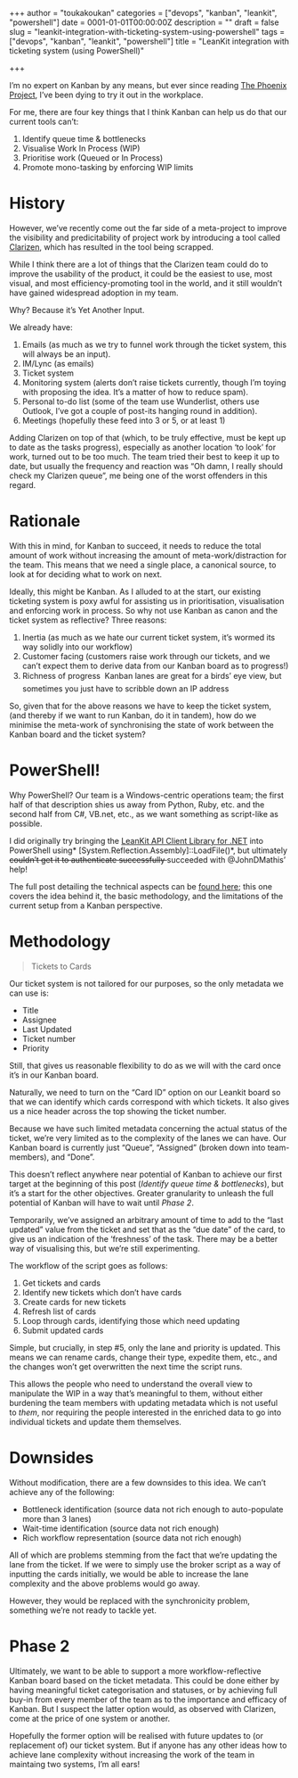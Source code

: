 +++
author = "toukakoukan"
categories = ["devops", "kanban", "leankit", "powershell"]
date = 0001-01-01T00:00:00Z
description = ""
draft = false
slug = "leankit-integration-with-ticketing-system-using-powershell"
tags = ["devops", "kanban", "leankit", "powershell"]
title = "LeanKit integration with ticketing system (using PowerShell)"

+++

I’m no expert on Kanban by any means, but ever since reading [The Phoenix Project](http://www.amazon.co.uk/Phoenix-Project-DevOps-Helping-Business-ebook/dp/B00AZRBLHO/ref=sr_1_1?ie=UTF8&qid=1398001142&sr=8-1&keywords=the+phoenix+project "Amazon: The Phoenix Project"), I’ve been dying to try it out in the workplace.

For me, there are four key things that I think Kanban can help us do that our current tools can’t:

1. Identify queue time & bottlenecks
2. Visualise Work In Process (WIP)
3. Prioritise work (Queued or In Process)
4. Promote mono-tasking by enforcing WIP limits


# History

However, we’ve recently come out the far side of a meta-project to improve the visibility and predicitability of project work by introducing a tool called [Clarizen](http://clarizen.com "Clarizen"), which has resulted in the tool being scrapped.

While I think there are a lot of things that the Clarizen team could do to improve the usability of the product, it could be the easiest to use, most visual, and most efficiency-promoting tool in the world, and it still wouldn’t have gained widespread adoption in my team.

Why? Because it’s Yet Another Input.

We already have:

1. Emails (as much as we try to funnel work through the ticket system, this will always be an input).
2. IM/Lync (as emails)
3. Ticket system
4. Monitoring system (alerts don’t raise tickets currently, though I’m toying with proposing the idea. It’s a matter of how to reduce spam).
5. Personal to-do list (some of the team use Wunderlist, others use Outlook, I’ve got a couple of post-its hanging round in addition).
6. Meetings (hopefully these feed into 3 or 5, or at least 1)

Adding Clarizen on top of that (which, to be truly effective, must be kept up to date as the tasks progress), especially as another location ‘to look’ for work, turned out to be too much. The team tried their best to keep it up to date, but usually the frequency and reaction was “Oh damn, I really should check my Clarizen queue”, me being one of the worst offenders in this regard.


# Rationale

With this in mind, for Kanban to succeed, it needs to reduce the total amount of work without increasing the amount of meta-work/distraction for the team. This means that we need a single place, a canonical source, to look at for deciding what to work on next.

Ideally, this might be Kanban. As I alluded to at the start, our existing ticketing system is poxy awful for assisting us in prioritisation, visualisation and enforcing work in process. So why not use Kanban as canon and the ticket system as reflective? Three reasons:

1. Inertia (as much as we hate our current ticket system, it’s wormed its way solidly into our workflow)
2. Customer facing (customers raise work through our tickets, and we can’t expect them to derive data from our Kanban board as to progress!)
3. Richness of progress &#128;&#147; Kanban lanes are great for a birds’ eye view, but sometimes you just have to scribble down an IP address

So, given that for the above reasons we have to keep the ticket system, (and thereby if we want to run Kanban, do it in tandem), how do we minimise the meta-work of synchronising the state of work between the Kanban board and the ticket system?


# PowerShell!

Why PowerShell? Our team is a Windows-centric operations team; the first half of that description shies us away from Python, Ruby, etc. and the second half from C#, VB.net, etc., as we want something as script-like as possible.

I did originally try bringing the [LeanKit API Client Library for .NET](https://support.leankit.com/entries/28685527-LeanKit-API-Client-Library-for-NET "LeanKit API Client Library for .NET") into PowerShell using* [System.Reflection.Assembly]::LoadFile()*, but ultimately <del>couldn’t get it to authenticate successfully </del>succeeded with @JohnDMathis’ help!

The full post detailing the technical aspects can be [found here](http://samuelmartin.wordpress.com/2014/04/20/using-the-leankit-api-with-powershell/ "Using the LeanKit API with PowerShell"); this one covers the idea behind it, the basic methodology, and the limitations of the current setup from a Kanban perspective.


# Methodology

> Tickets to Cards

Our ticket system is not tailored for our purposes, so the only metadata we can use is:

- Title
- Assignee
- Last Updated
- Ticket number
- Priority

Still, that gives us reasonable flexibility to do as we will with the card once it’s in our Kanban board.

Naturally, we need to turn on the “Card ID” option on our Leankit board so that we can identify which cards correspond with which tickets. It also gives us a nice header across the top showing the ticket number.

Because we have such limited metadata concerning the actual status of the ticket, we’re very limited as to the complexity of the lanes we can have. Our Kanban board is currently just “Queue”, “Assigned” (broken down into team-members), and “Done”.

This doesn’t reflect anywhere near potential of Kanban to achieve our first target at the beginning of this post (*Identify queue time & bottlenecks*), but it’s a start for the other objectives. Greater granularity to unleash the full potential of Kanban will have to wait until *Phase 2*.

Temporarily, we’ve assigned an arbitrary amount of time to add to the “last updated” value from the ticket and set that as the “due date” of the card, to give us an indication of the ‘freshness’ of the task. There may be a better way of visualising this, but we’re still experimenting.

The workflow of the script goes as follows:

1. Get tickets and cards
2. Identify new tickets which don’t have cards
3. Create cards for new tickets
4. Refresh list of cards
5. Loop through cards, identifying those which need updating
6. Submit updated cards

Simple, but crucially, in step #5, only the lane and priority is updated. This means we can rename cards, change their type, expedite them, etc., and the changes won’t get overwritten the next time the script runs.

This allows the people who need to understand the overall view to manipulate the WIP in a way that’s meaningful to them, without either burdening the team members with updating metadata which is not useful to *them*, nor requiring the people interested in the enriched data to go into individual tickets and update them themselves.


# Downsides

Without modification, there are a few downsides to this idea. We can’t achieve any of the following:

- Bottleneck identification (source data not rich enough to auto-populate more than 3 lanes)
- Wait-time identification (source data not rich enough)
- Rich workflow representation (source data not rich enough)

All of which are problems stemming from the fact that we’re updating the lane from the ticket. If we were to simply use the broker script as a way of inputting the cards initially, we would be able to increase the lane complexity and the above problems would go away.

However, they would be replaced with the synchronicity<span style="color:#252525;"> </span>problem, something we’re not ready to tackle yet.


# Phase 2

Ultimately, we want to be able to support a more workflow-reflective Kanban board based on the ticket metadata. This could be done either by having meaningful ticket categorisation and statuses, or by achieving full buy-in from every member of the team as to the importance and efficacy of Kanban. But I suspect the latter option would, as observed with Clarizen, come at the price of one system or another.

Hopefully the former option will be realised with future updates to (or replacement of) our ticket system. But if anyone has any other ideas how to achieve lane complexity without increasing the work of the team in maintaing two systems, I’m all ears!


